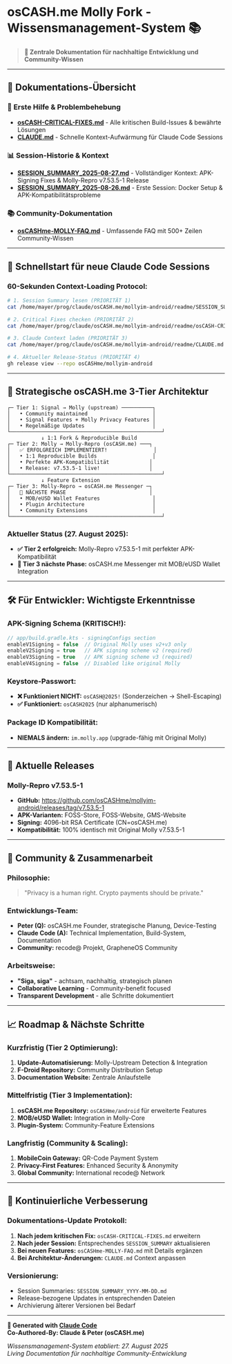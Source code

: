 # osCASH.me Molly Fork - Wissensmanagement-System 📚

> **🧠 Zentrale Dokumentation für nachhaltige Entwicklung und Community-Wissen**

---

## 📂 **Dokumentations-Übersicht**

### **🚨 Erste Hilfe & Problembehebung**
- **[osCASH-CRITICAL-FIXES.md](./osCASH-CRITICAL-FIXES.md)** - Alle kritischen Build-Issues & bewährte Lösungen
- **[CLAUDE.md](./CLAUDE.md)** - Schnelle Kontext-Aufwärmung für Claude Code Sessions

### **📊 Session-Historie & Kontext**  
- **[SESSION_SUMMARY_2025-08-27.md](./SESSION_SUMMARY_2025-08-27.md)** - Vollständiger Kontext: APK-Signing Fixes & Molly-Repro v7.53.5-1 Release
- **[SESSION_SUMMARY_2025-08-26.md](./SESSION_SUMMARY_2025-08-26.md)** - Erste Session: Docker Setup & APK-Kompatibilitätsprobleme

### **📚 Community-Dokumentation**
- **[osCASHme-MOLLY-FAQ.md](./osCASHme-MOLLY-FAQ.md)** - Umfassende FAQ mit 500+ Zeilen Community-Wissen

---

## 🚀 **Schnellstart für neue Claude Code Sessions**

### **60-Sekunden Context-Loading Protocol:**
```bash
# 1. Session Summary lesen (PRIORITÄT 1)
cat /home/mayer/prog/claude/osCASH.me/mollyim-android/readme/SESSION_SUMMARY_2025-08-27.md

# 2. Critical Fixes checken (PRIORITÄT 2) 
cat /home/mayer/prog/claude/osCASH.me/mollyim-android/readme/osCASH-CRITICAL-FIXES.md

# 3. Claude Context laden (PRIORITÄT 3)
cat /home/mayer/prog/claude/osCASH.me/mollyim-android/readme/CLAUDE.md

# 4. Aktueller Release-Status (PRIORITÄT 4)
gh release view --repo osCASHme/mollyim-android
```

---

## 🎯 **Strategische osCASH.me 3-Tier Architektur**

```
┌─ Tier 1: Signal → Molly (upstream) ──────────┐
│   • Community maintained                     │
│   • Signal Features + Molly Privacy Features │
│   • Regelmäßige Updates                      │
└─────────────────────────────────────────────────┘
           ↓ 1:1 Fork & Reproducible Build
┌─ Tier 2: Molly → Molly-Repro (osCASH.me) ───┐
│   ✅ ERFOLGREICH IMPLEMENTIERT!               │
│   • 1:1 Reproducible Builds                  │
│   • Perfekte APK-Kompatibilität             │
│   • Release: v7.53.5-1 live!                │
└─────────────────────────────────────────────────┘
           ↓ Feature Extension
┌─ Tier 3: Molly-Repro → osCASH.me Messenger ─┐
│   🔄 NÄCHSTE PHASE                           │
│   • MOB/eUSD Wallet Features                 │
│   • Plugin Architecture                      │
│   • Community Extensions                     │
└─────────────────────────────────────────────────┘
```

### **Aktueller Status (27. August 2025):**
- **✅ Tier 2 erfolgreich:** Molly-Repro v7.53.5-1 mit perfekter APK-Kompatibilität
- **🔄 Tier 3 nächste Phase:** osCASH.me Messenger mit MOB/eUSD Wallet Integration

---

## 🛠️ **Für Entwickler: Wichtigste Erkenntnisse**

### **APK-Signing Schema (KRITISCH!):**
```kotlin
// app/build.gradle.kts - signingConfigs section
enableV1Signing = false  // Original Molly uses v2+v3 only
enableV2Signing = true   // APK signing scheme v2 (required)
enableV3Signing = true   // APK signing scheme v3 (required) 
enableV4Signing = false  // Disabled like original Molly
```

### **Keystore-Passwort:**
- **❌ Funktioniert NICHT:** `osCASH@2025!` (Sonderzeichen → Shell-Escaping)
- **✅ Funktioniert:** `osCASH2025` (nur alphanumerisch)

### **Package ID Kompatibilität:**
- **NIEMALS ändern:** `im.molly.app` (upgrade-fähig mit Original Molly)

---

## 📱 **Aktuelle Releases**

### **Molly-Repro v7.53.5-1** 
- **GitHub:** https://github.com/osCASHme/mollyim-android/releases/tag/v7.53.5-1
- **APK-Varianten:** FOSS-Store, FOSS-Website, GMS-Website
- **Signing:** 4096-bit RSA Certificate (CN=osCASH.me)
- **Kompatibilität:** 100% identisch mit Original Molly v7.53.5-1

---

## 🤝 **Community & Zusammenarbeit**

### **Philosophie:**
> "Privacy is a human right. Crypto payments should be private."

### **Entwicklungs-Team:**
- **Peter (Q):** osCASH.me Founder, strategische Planung, Device-Testing
- **Claude Code (A):** Technical Implementation, Build-System, Documentation
- **Community:** recode@ Projekt, GrapheneOS Community

### **Arbeitsweise:**
- **"Siga, siga"** - achtsam, nachhaltig, strategisch planen
- **Collaborative Learning** - Community-benefit focused
- **Transparent Development** - alle Schritte dokumentiert

---

## 📈 **Roadmap & Nächste Schritte**

### **Kurzfristig (Tier 2 Optimierung):**
1. **Update-Automatisierung:** Molly-Upstream Detection & Integration
2. **F-Droid Repository:** Community Distribution Setup
3. **Documentation Website:** Zentrale Anlaufstelle

### **Mittelfristig (Tier 3 Implementation):**
1. **osCASH.me Repository:** `osCASHme/android` für erweiterte Features
2. **MOB/eUSD Wallet:** Integration in Molly-Core
3. **Plugin-System:** Community-Feature Extensions

### **Langfristig (Community & Scaling):**
1. **MobileCoin Gateway:** QR-Code Payment System
2. **Privacy-First Features:** Enhanced Security & Anonymity
3. **Global Community:** International recode@ Network

---

## 🔄 **Kontinuierliche Verbesserung**

### **Dokumentations-Update Protokoll:**
1. **Nach jedem kritischen Fix:** `osCASH-CRITICAL-FIXES.md` erweitern
2. **Nach jeder Session:** Entsprechendes `SESSION_SUMMARY` aktualisieren
3. **Bei neuen Features:** `osCASHme-MOLLY-FAQ.md` mit Details ergänzen
4. **Bei Architektur-Änderungen:** `CLAUDE.md` Context anpassen

### **Versionierung:**
- Session Summaries: `SESSION_SUMMARY_YYYY-MM-DD.md`
- Release-bezogene Updates in entsprechenden Dateien
- Archivierung älterer Versionen bei Bedarf

---

**🤖 Generated with [Claude Code](https://claude.ai/code)**  
**Co-Authored-By: Claude & Peter (osCASH.me)**

*Wissensmanagement-System etabliert: 27. August 2025*  
*Living Documentation für nachhaltige Community-Entwicklung*